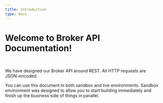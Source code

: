 ```yaml
---
title: Introduction
type: docs
---
```


# Welcome to Broker API Documentation!

&nbsp;

We have designed our Broker API around REST. All HTTP requests are JSON-encoded.

You can use this document in both sandbox and live environments.
Sandbox environment was designed to allow you to start building immediately and finish up the business side of things in parallel.

&nbsp;
